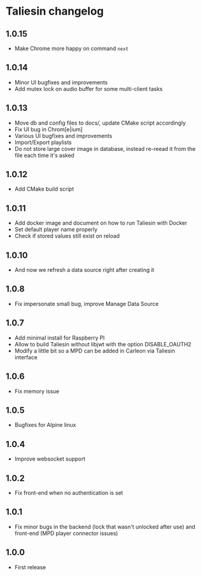 # Taliesin changelog

## 1.0.15

- Make Chrome more happy on command `next`

## 1.0.14

- Minor UI bugfixes and improvements
- Add mutex lock on audio buffer for some multi-client tasks

## 1.0.13

- Move db and config files to docs/, update CMake script accordingly
- Fix UI bug in Chrom[e|ium]
- Various UI bugfixes and improvements
- Import/Export playlists
- Do not store large cover image in database, instead re-reead it from the file each time it's asked

## 1.0.12

- Add CMake build script

## 1.0.11

- Add docker image and document on how to run Taliesin with Docker
- Set default player name properly 
- Check if stored values still exist on reload

## 1.0.10

- And now we refresh a data source right after creating it

## 1.0.8

- Fix impersonate small bug, improve Manage Data Source

## 1.0.7

- Add minimal install for Raspberry PI
- Allow to build Taliesin without libjwt with the option DISABLE_OAUTH2
- Modify a little bit so a MPD can be added in Carleon via Taliesin interface

## 1.0.6

- Fix memory issue

## 1.0.5

- Bugfixes for Alpine linux

## 1.0.4

- Improve websocket support

## 1.0.2

- Fix front-end when no authentication is set

## 1.0.1

- Fix minor bugs in the backend (lock that wasn't unlocked after use) and front-end (MPD player connector issues)

## 1.0.0

- First release
